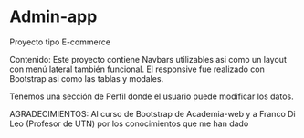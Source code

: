 # Admin-app
Proyecto tipo E-commerce

Contenido: Este proyecto contiene Navbars utilizables asi como un layout con menú lateral también funcional.
El responsive fue realizado con Bootstrap asi como las tablas y modales.

Tenemos una sección de Perfil donde el usuario puede modificar los datos.

AGRADECIMIENTOS: Al curso de Bootstrap de Academia-web y a Franco Di Leo (Profesor de UTN) por los conocimientos que me han dado

